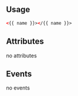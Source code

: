 ## Usage

```html
<{{ name }}></{{ name }}>
```

## Attributes

no attributes

## Events

no events

